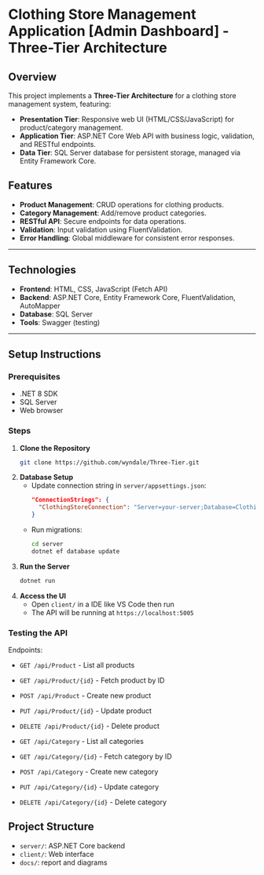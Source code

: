 # Clothing Store Management Application [Admin Dashboard] - Three-Tier Architecture

## Overview  
This project implements a **Three-Tier Architecture** for a clothing store management system, featuring:  
- **Presentation Tier**: Responsive web UI (HTML/CSS/JavaScript) for product/category management.  
- **Application Tier**: ASP.NET Core Web API with business logic, validation, and RESTful endpoints.  
- **Data Tier**: SQL Server database for persistent storage, managed via Entity Framework Core.  

## Features  
- **Product Management**: CRUD operations for clothing products.  
- **Category Management**: Add/remove product categories.  
- **RESTful API**: Secure endpoints for data operations.  
- **Validation**: Input validation using FluentValidation.  
- **Error Handling**: Global middleware for consistent error responses.  

---

## Technologies  
- **Frontend**: HTML, CSS, JavaScript (Fetch API)  
- **Backend**: ASP.NET Core, Entity Framework Core, FluentValidation, AutoMapper
- **Database**: SQL Server  
- **Tools**: Swagger (testing)  

---

## Setup Instructions  

### Prerequisites
- .NET 8 SDK
- SQL Server
- Web browser

### Steps  
1. **Clone the Repository**  
   ```bash  
   git clone https://github.com/wyndale/Three-Tier.git
   ```
2. **Database Setup**
   - Update connection string in `server/appsettings.json`:
     ```json
     "ConnectionStrings": {
       "ClothingStoreConnection": "Server=your-server;Database=ClothingStoreDB;Trusted_Connection=True;"
     }
     ```
   - Run migrations:
     ```bash
     cd server
     dotnet ef database update
     ```
3. **Run the Server**
   ```bash
   dotnet run
   ```
4. **Access the UI**
   - Open `client/` in a IDE like VS Code then run
   - The API will be running at `https://localhost:5005`
  
### Testing the API

Endpoints:
- `GET /api/Product` - List all products
- `GET /api/Product/{id}` - Fetch product by ID
- `POST /api/Product` - Create new product
- `PUT /api/Product/{id}` - Update product
- `DELETE /api/Product/{id}` - Delete product

- `GET /api/Category` - List all categories
- `GET /api/Category/{id}` - Fetch category by ID
- `POST /api/Category` - Create new category
- `PUT /api/Category/{id}` - Update category
- `DELETE /api/Category/{id}` - Delete category
  
## Project Structure
- `server/`: ASP.NET Core backend
- `client/`: Web interface
- `docs/`: report and diagrams
